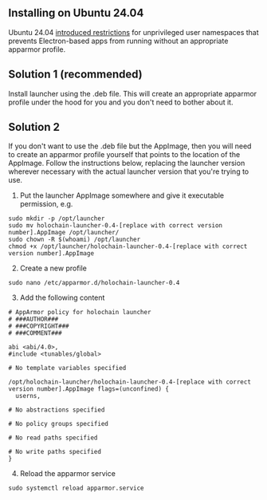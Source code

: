 ## Installing on Ubuntu 24.04

Ubuntu 24.04 [introduced restrictions](https://discourse.ubuntu.com/t/ubuntu-24-04-lts-noble-numbat-release-notes/39890) for unprivileged user namespaces that prevents Electron-based apps from running without an appropriate apparmor profile.

## Solution 1 (recommended)

Install launcher using the .deb file. This will create an appropriate apparmor profile under the hood for you and you don't need to bother about it.

## Solution 2

If you don't want to use the .deb file but the AppImage, then you will need to create an apparmor profile yourself that points to the location of the AppImage. Follow the instructions below, replacing the launcher version wherever necessary with the actual launcher version that you're trying to use.

1. Put the launcher AppImage somewhere and give it executable permission, e.g.
```shell
sudo mkdir -p /opt/launcher
sudo mv holochain-launcher-0.4-[replace with correct version number].AppImage /opt/launcher/
sudo chown -R $(whoami) /opt/launcher
chmod +x /opt/launcher/holochain-launcher-0.4-[replace with correct version number].AppImage
```

2. Create a new profile
```shell
sudo nano /etc/apparmor.d/holochain-launcher-0.4
```

3. Add the following content
```
# AppArmor policy for holochain launcher
# ###AUTHOR###
# ###COPYRIGHT###
# ###COMMENT###

abi <abi/4.0>,
#include <tunables/global>

# No template variables specified

/opt/holochain-launcher/holochain-launcher-0.4-[replace with correct version number].AppImage flags=(unconfined) {
  userns,

# No abstractions specified

# No policy groups specified

# No read paths specified

# No write paths specified
}
```

4. Reload the apparmor service
```shell
sudo systemctl reload apparmor.service
```
